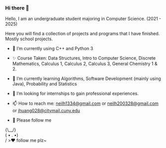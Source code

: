 ### Hi there 👋

<!--
**NightFall28/NightFall28** is a ✨ _special_ ✨ repository because its `README.md` (this file) appears on your GitHub profile.

Here are some ideas to get you started:

- 🔭 I’m currently working on ...
- 🌱 I’m currently learning ...
- 👯 I’m looking to collaborate on ...
- 🤔 I’m looking for help with ...
- 💬 Ask me about ...
- 📫 How to reach me: ...
- 😄 Pronouns: ...
- ⚡ Fun fact: ...
--> 
Hello, I am an undergraduate student majoring in Computer Science. (2021 - 2025)

Here you will find a collection of projects and programs that I have finished. Mostly school projects.

- 🔭 I’m currently using C++ and Python 3

- ✨ Course Taken: Data Structures, Intro to Computer Science, Discrete Mathematics, Calculus 1, Calculus 2, Calculus 3, General Chemistry 1 & 2.

- 🌱 I’m currently learning Algorithms, Software Development (mainly using Java), Probability and Statistics

- 💬 I’m looking for internships to gain professional experiences.

- 📫 How to reach me: neilh1334@gmail.com or neilh200328@gmail.com or jhuang028@citymail.cuny.edu

- 👯 Please follow me 

{\\__/}  
( • . •)  
/ >♥️ follow me plz~
